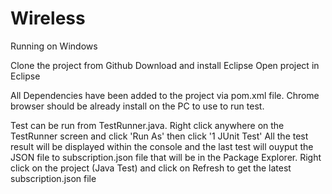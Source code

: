 # Wireless

Running on Windows

Clone the project from Github
Download and install Eclipse
Open project in Eclipse

All Dependencies have been added to the project via pom.xml file.
Chrome browser should be already install on the PC to use to run test.

Test can be run from TestRunner.java. Right click anywhere on the TestRunner screen and click 'Run As' then click '1 JUnit Test'
All the test result will be displayed within the console and the last test will ouyput the JSON file to subscription.json file that will be in the Package Explorer. Right click on the project (Java Test) and click on Refresh to get the latest subscription.json file
